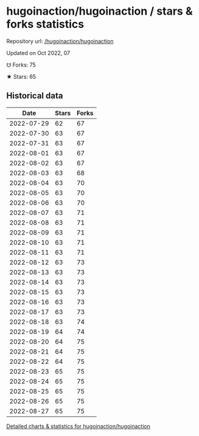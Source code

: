 # hugoinaction/hugoinaction / stars & forks statistics

Repository url: [/hugoinaction/hugoinaction](https://github.com/hugoinaction/hugoinaction)

Updated on Oct 2022, 07

☋ Forks: 75

★ Stars: 65

## Historical data
| Date | Stars | Forks |
|------|-------|-------|
| 2022-07-29 | 62 | 67 | 
| 2022-07-30 | 63 | 67 | 
| 2022-07-31 | 63 | 67 | 
| 2022-08-01 | 63 | 67 | 
| 2022-08-02 | 63 | 67 | 
| 2022-08-03 | 63 | 68 | 
| 2022-08-04 | 63 | 70 | 
| 2022-08-05 | 63 | 70 | 
| 2022-08-06 | 63 | 70 | 
| 2022-08-07 | 63 | 71 | 
| 2022-08-08 | 63 | 71 | 
| 2022-08-09 | 63 | 71 | 
| 2022-08-10 | 63 | 71 | 
| 2022-08-11 | 63 | 71 | 
| 2022-08-12 | 63 | 73 | 
| 2022-08-13 | 63 | 73 | 
| 2022-08-14 | 63 | 73 | 
| 2022-08-15 | 63 | 73 | 
| 2022-08-16 | 63 | 73 | 
| 2022-08-17 | 63 | 73 | 
| 2022-08-18 | 63 | 74 | 
| 2022-08-19 | 64 | 74 | 
| 2022-08-20 | 64 | 75 | 
| 2022-08-21 | 64 | 75 | 
| 2022-08-22 | 64 | 75 | 
| 2022-08-23 | 65 | 75 | 
| 2022-08-24 | 65 | 75 | 
| 2022-08-25 | 65 | 75 | 
| 2022-08-26 | 65 | 75 | 
| 2022-08-27 | 65 | 75 | 


[Detailed charts & statistics for hugoinaction/hugoinaction](https://reviewgithub.com/rep/hugoinaction/hugoinaction)
